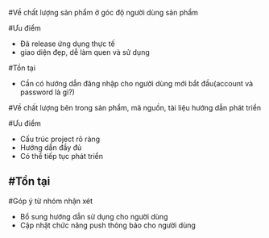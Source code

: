 ﻿#Về chất lượng sản phẩm ở góc độ người dùng sản phẩm

#Ưu điểm

- Đã release ứng dụng thực tế
- giao diện đẹp, dễ làm quen và sử dụng

#Tồn tại

- Cần có hướng dẫn đăng nhập cho người dùng mới bắt đầu(account và password là gì?)

#Về chất lượng bên trong sản phẩm, mã nguồn, tài liệu hướng dẫn phát triển

#Ưu điểm
- Cấu trúc project rõ ràng
- Hướng dẫn đầy đủ
- Có thể tiếp tục phát triển 

#Tồn tại
- 

#Góp ý từ nhóm nhận xét
- Bổ sung hướng dẫn sử dụng cho người dùng
- Cập nhật chức năng push thông báo cho người dùng
